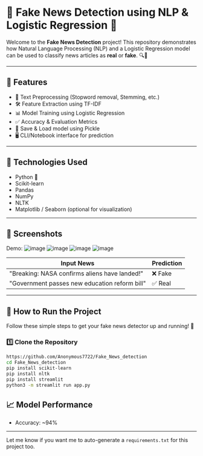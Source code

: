 # 📰 Fake News Detection using NLP & Logistic Regression 🧠

Welcome to the **Fake News Detection** project! This repository demonstrates how Natural Language Processing (NLP) and a Logistic Regression model can be used to classify news articles as **real** or **fake**. 🔍🧾

---

## 🚀 Features

- 🧹 Text Preprocessing (Stopword removal, Stemming, etc.)
- 🛠️ Feature Extraction using TF-IDF
- 📊 Model Training using Logistic Regression
- ✅ Accuracy & Evaluation Metrics
- 💾 Save & Load model using Pickle
- 🖥️ CLI/Notebook interface for prediction

---

## 🧰 Technologies Used

- Python 🐍
- Scikit-learn
- Pandas
- NumPy
- NLTK
- Matplotlib / Seaborn (optional for visualization)

---

## 📸 Screenshots

Demo:
![image](https://github.com/user-attachments/assets/2abc7d4b-93f2-4cc5-9b2a-af043f705d7f)
![image](https://github.com/user-attachments/assets/8a42ccf2-58ca-4572-8696-07a89f175ed8)
![image](https://github.com/user-attachments/assets/1c0c0745-f8e1-4939-a6b0-cc538137d236)
![image](https://github.com/user-attachments/assets/9405b04f-3e8a-427a-858d-50667f66b333)


| Input News | Prediction |
|------------|-------------|
| "Breaking: NASA confirms aliens have landed!" | ❌ Fake |
| "Government passes new education reform bill" | ✅ Real |

> 

---


## 🧪 How to Run the Project

Follow these simple steps to get your fake news detector up and running! 🚀

### 1️⃣ Clone the Repository
```bash
https://github.com/Anonymous7722/Fake_News_detection
cd Fake_News_detection
pip install scikit-learn
pip install nltk
pip install streamlit
python3 -m streamlit run app.py
```
## 📈 Model Performance

- Accuracy: ~94%


---

Let me know if you want me to auto-generate a `requirements.txt` for this project too.
